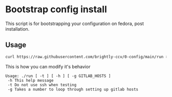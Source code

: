 # Bootstrap config install

This script is for bootstrapping your configuration on fedora, post installation.

## Usage
``` bash
curl https://raw.githubusercontent.com/brightly-ccv/0-config/main/run > run; bash run
```

This is how you can modify it's behavior
```
Usage: ./run [ -t ] [ -h ] [ -g GITLAB_HOSTS ]
 -h This help message
 -t Do not use ssh when testing
 -g Takes a number to loop through setting up gitlab hosts
```
